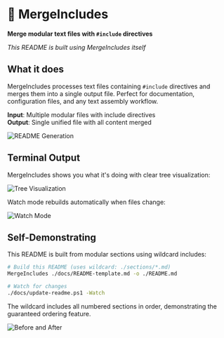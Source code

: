 # 🔄 MergeIncludes

**Merge modular text files with `#include` directives**

*This README is built using MergeIncludes itself*

<!-- #include ./shared/badges.md -->

## What it does

MergeIncludes processes text files containing `#include` directives and merges them into a single output file. Perfect for documentation, configuration files, and any text assembly workflow.

**Input**: Multiple modular files with include directives  
**Output**: Single unified file with all content merged

![README Generation](./docs/assets/screenshots/readme-generation.png)

<!-- #include ./sections/*.md -->

## Terminal Output

MergeIncludes shows you what it's doing with clear tree visualization:

![Tree Visualization](./docs/assets/screenshots/tree-visualization.png)

Watch mode rebuilds automatically when files change:

![Watch Mode](./docs/assets/screenshots/watch-mode.png)

## Self-Demonstrating

This README is built from modular sections using wildcard includes:

```bash
# Build this README (uses wildcard: ./sections/*.md)
MergeIncludes ./docs/README-template.md -o ./README.md

# Watch for changes  
./docs/update-readme.ps1 -Watch
```

The wildcard includes all numbered sections in order, demonstrating the guaranteed ordering feature.

![Before and After](./docs/assets/screenshots/before-after.png)

<!-- #include ./shared/footer.md -->
